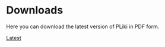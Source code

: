 # Downloads

Here you can download the latest version of PLiki in PDF form.

[Latest](https://github.com)